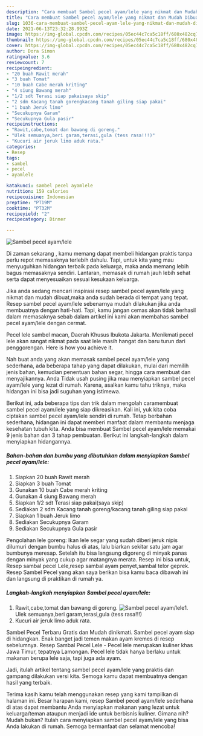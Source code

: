 ```yaml
---
description: "Cara membuat Sambel pecel ayam/lele yang nikmat dan Mudah Dibuat"
title: "Cara membuat Sambel pecel ayam/lele yang nikmat dan Mudah Dibuat"
slug: 1036-cara-membuat-sambel-pecel-ayam-lele-yang-nikmat-dan-mudah-dibuat
date: 2021-06-13T23:32:28.993Z
image: https://img-global.cpcdn.com/recipes/05ec44c7ca5c18ff/680x482cq70/sambel-pecel-ayamlele-foto-resep-utama.jpg
thumbnail: https://img-global.cpcdn.com/recipes/05ec44c7ca5c18ff/680x482cq70/sambel-pecel-ayamlele-foto-resep-utama.jpg
cover: https://img-global.cpcdn.com/recipes/05ec44c7ca5c18ff/680x482cq70/sambel-pecel-ayamlele-foto-resep-utama.jpg
author: Dora Simon
ratingvalue: 3.6
reviewcount: 7
recipeingredient:
- "20 buah Rawit merah"
- "3 buah Tomat"
- "10 buah Cabe merah kriting"
- "4 siung Bawang merah"
- "1/2 sdt Terasi siap pakaisaya skip"
- "2 sdm Kacang tanah gorengkacang tanah giling siap pakai"
- "1 buah Jeruk limo"
- "Secukupnya Garam"
- "Secukupnya Gula pasir"
recipeinstructions:
- "Rawit,cabe,tomat dan bawang di goreng."
- "Ulek semuanya,beri garam,terasi,gula (tess rasa!!!)"
- "Kucuri air jeruk limo aduk rata."
categories:
- Resep
tags:
- sambel
- pecel
- ayamlele

katakunci: sambel pecel ayamlele 
nutrition: 159 calories
recipecuisine: Indonesian
preptime: "PT19M"
cooktime: "PT32M"
recipeyield: "2"
recipecategory: Dinner

---
```



![Sambel pecel ayam/lele](https://img-global.cpcdn.com/recipes/05ec44c7ca5c18ff/680x482cq70/sambel-pecel-ayamlele-foto-resep-utama.jpg)

Di zaman  sekarang , kamu memang dapat membeli hidangan praktis tanpa perlu repot memasaknya terlebih dahulu. Tapi, untuk kita yang mau menyuguhkan hidangan terbaik pada keluarga, maka anda memang lebih bagus memasaknya sendiri. Lantaran, memasak di rumah jauh lebih sehat serta dapat menyesuaikan sesuai kesukaan keluarga.

Jika anda sedang mencari inspirasi resep sambel pecel ayam/lele yang nikmat dan mudah dibuat,maka anda sudah berada di tempat yang tepat. Resep sambel pecel ayam/lele  sebenarnya mudah dilakukan jika anda membuatnya dengan hati-hati. Tapi, kamu jangan cemas akan tidak berhasil dalam memasaknya 
sebab dalam artikel ini kami akan membahas sambel pecel ayam/lele dengan cermat.  

Pecel lele sambel macan, Daerah Khusus Ibukota Jakarta. Menikmati pecel lele akan sangat nikmat pada saat lele masih hangat dan baru turun dari penggorengan. Here is how you achieve it.

Nah buat anda yang akan memasak sambel pecel ayam/lele yang sederhana, ada beberapa tahap yang dapat dilakukan, mulai dari memilih jenis bahan, kemudian penentuan bahan segar, hingga cara membuat dan menyajikannya. Anda Tidak usah pusing jika mau menyiapkan sambel pecel ayam/lele yang lezat di rumah. Karena, asalkan kamu  tahu triknya, maka hidangan ini bisa jadi suguhan yang istimewa.

Berikut ini, ada beberapa tips dan trik dalam mengolah caramembuat sambel pecel ayam/lele yang siap dikreasikan. Kali ini, yuk kita coba ciptakan sambel pecel ayam/lele sendiri di rumah. Tetap berbahan sederhana, hidangan ini dapat memberi manfaat dalam membantu menjaga kesehatan tubuh kita. Anda bisa membuat Sambel pecel ayam/lele memakai 9 jenis bahan dan 3 tahap pembuatan. Berikut ini langkah-langkah dalam menyiapkan hidangannya.

<!--inarticleads1-->

##### Bahan-bahan dan bumbu yang dibutuhkan dalam menyiapkan Sambel pecel ayam/lele:

1. Siapkan 20 buah Rawit merah
1. Siapkan 3 buah Tomat
1. Gunakan 10 buah Cabe merah kriting
1. Gunakan 4 siung Bawang merah
1. Siapkan 1/2 sdt Terasi siap pakai(saya skip)
1. Sediakan 2 sdm Kacang tanah goreng/kacang tanah giling siap pakai
1. Siapkan 1 buah Jeruk limo
1. Sediakan Secukupnya Garam
1. Sediakan Secukupnya Gula pasir


Pengolahan lele goreng: Ikan lele segar yang sudah diberi jeruk nipis dilumuri dengan bumbu halus di atas, lalu biarkan sekitar satu jam agar bumbunya meresap. Setelah itu bisa langsung digoreng di minyak panas dengan minyak yang cukup agar matangnya merata. Resep ini bisa untuk, Resep sambal pecel Lele,resep sambal ayam penyet,sambal telor geprek. Resep Sambel Pecel yang akan saya berikan bisa kamu baca dibawah ini dan langsung di praktikan di rumah ya. 

<!--inarticleads2-->

##### Langkah-langkah menyiapkan Sambel pecel ayam/lele:

1. Rawit,cabe,tomat dan bawang di goreng.
<img src="https://img-global.cpcdn.com/steps/71d4b8a8b653802f/160x128cq70/sambel-pecel-ayamlele-langkah-memasak-1-foto.jpg" alt="Sambel pecel ayam/lele">1. Ulek semuanya,beri garam,terasi,gula (tess rasa!!!)
1. Kucuri air jeruk limo aduk rata.


Sambel Pecel Terbaru Gratis dan Mudah dinikmati. Sambel pecel ayam siap di hidangkan. Enak banget jadi temen makan ayam kremes di resep sebelumnya. Resep Sambal Pecel Lele - Pecel lele merupakan kuliner khas Jawa Timur, tepatnya Lamongan. Pecel lele tidak hanya berlaku untuk makanan berupa lele saja, tapi juga ada ayam. 

Jadi, itulah artikel tentang  sambel pecel ayam/lele  yang praktis dan gampang dilakukan versi kita. Semoga kamu dapat membuatnya dengan hasil yang terbaik. 

Terima kasih kamu telah menggunakan resep yang kami tampilkan di halaman ini. Besar harapan kami, resep  Sambel pecel ayam/lele sederhana di atas dapat membantu Anda menyiapkan makanan yang lezat untuk keluarga/teman ataupun menjadi ide untuk berbisnis kuliner. Gimana nih? Mudah bukan? Itulah cara menyiapkan sambel pecel ayam/lele yang bisa Anda lakukan di rumah. Semoga bermanfaat dan selamat mencoba!

